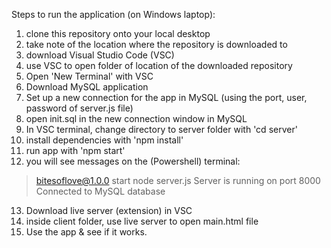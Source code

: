 Steps to run the application (on Windows laptop): 

1) clone this repository onto your local desktop
2) take note of the location where the repository is downloaded to
3) download Visual Studio Code (VSC)
4) use VSC to open folder of location of the downloaded repository 
5) Open 'New Terminal' with VSC
6) Download MySQL application
7) Set up a new connection for the app in MySQL (using the port, user, password of server.js file)
8) open init.sql in the new connection window in MySQL
9) In VSC terminal, change directory to server folder with 'cd server'
10) install dependencies with 'npm install'
11) run app with 'npm start'
12) you will see messages on the (Powershell) terminal: 

> bitesoflove@1.0.0 start
> node server.js
Server is running on port 8000
Connected to MySQL database

13) Download live server (extension) in VSC
14) inside client folder, use live server to open main.html file
15) Use the app & see if it works.
